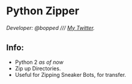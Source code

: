 # Python Zipper


###### Developer: @bopped /// [My Twitter](https://twitter.com/Backdoorcook).

## Info:
- Python 2 *as of now*
- Zip up Directories.
- Useful for Zipping Sneaker Bots, for transfer.
